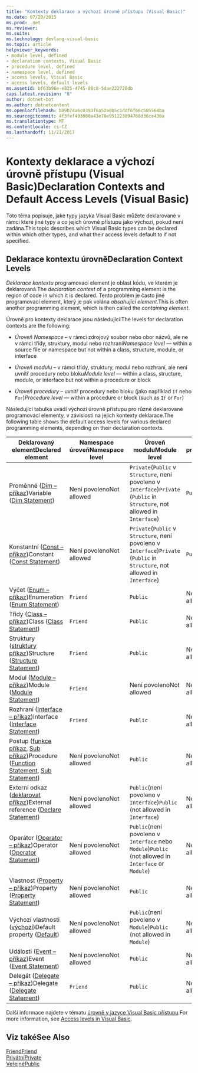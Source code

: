 ```yaml
---
title: "Kontexty deklarace a výchozí úrovně přístupu (Visual Basic)"
ms.date: 07/20/2015
ms.prod: .net
ms.reviewer: 
ms.suite: 
ms.technology: devlang-visual-basic
ms.topic: article
helpviewer_keywords:
- module level, defined
- declaration contexts, Visual Basic
- procedure level, defined
- namespace level, defined
- access levels, Visual Basic
- access levels, default levels
ms.assetid: bf63b96e-e825-4745-88c8-5dae222728db
caps.latest.revision: "8"
author: dotnet-bot
ms.author: dotnetcontent
ms.openlocfilehash: b89b74a6c0393f6a52a0b5c1ddf6f66c505564ba
ms.sourcegitcommit: 4f3fef493080a43e70e951223894768d36ce430a
ms.translationtype: MT
ms.contentlocale: cs-CZ
ms.lasthandoff: 11/21/2017
---
```

# <a name="declaration-contexts-and-default-access-levels-visual-basic"></a><span data-ttu-id="21475-102">Kontexty deklarace a výchozí úrovně přístupu (Visual Basic)</span><span class="sxs-lookup"><span data-stu-id="21475-102">Declaration Contexts and Default Access Levels (Visual Basic)</span></span>
<span data-ttu-id="21475-103">Toto téma popisuje, jaké typy jazyka Visual Basic můžete deklarované v rámci které jiné typy a co jejich úrovně přístupu jako výchozí, pokud není zadána.</span><span class="sxs-lookup"><span data-stu-id="21475-103">This topic describes which Visual Basic types can be declared within which other types, and what their access levels default to if not specified.</span></span>  
  
## <a name="declaration-context-levels"></a><span data-ttu-id="21475-104">Deklarace kontextu úrovně</span><span class="sxs-lookup"><span data-stu-id="21475-104">Declaration Context Levels</span></span>  
 <span data-ttu-id="21475-105">*Deklarace kontextu* programovací element je oblast kódu, ve kterém je deklarovaná.</span><span class="sxs-lookup"><span data-stu-id="21475-105">The *declaration context* of a programming element is the region of code in which it is declared.</span></span> <span data-ttu-id="21475-106">Tento problém je často jiné programovací element, který je pak volána *obsahující element*.</span><span class="sxs-lookup"><span data-stu-id="21475-106">This is often another programming element, which is then called the *containing element*.</span></span>  
  
 <span data-ttu-id="21475-107">Úrovně pro kontexty deklarace jsou následující:</span><span class="sxs-lookup"><span data-stu-id="21475-107">The levels for declaration contexts are the following:</span></span>  
  
-   <span data-ttu-id="21475-108">*Úroveň Namespace* – v rámci zdrojový soubor nebo obor názvů, ale ne v rámci třídy, struktury, modul nebo rozhraní</span><span class="sxs-lookup"><span data-stu-id="21475-108">*Namespace level* — within a source file or namespace but not within a class, structure, module, or interface</span></span>  
  
-   <span data-ttu-id="21475-109">*Úroveň modulu* – v rámci třídy, struktury, modul nebo rozhraní, ale není uvnitř procedury nebo bloku</span><span class="sxs-lookup"><span data-stu-id="21475-109">*Module level* — within a class, structure, module, or interface but not within a procedure or block</span></span>  
  
-   <span data-ttu-id="21475-110">*Úroveň procedury* – uvnitř procedury nebo bloku (jako například `If` nebo `For`)</span><span class="sxs-lookup"><span data-stu-id="21475-110">*Procedure level* — within a procedure or block (such as `If` or `For`)</span></span>  
  
 <span data-ttu-id="21475-111">Následující tabulka uvádí výchozí úrovně přístupu pro různé deklarované programovací elementy, v závislosti na jejich kontexty deklarace.</span><span class="sxs-lookup"><span data-stu-id="21475-111">The following table shows the default access levels for various declared programming elements, depending on their declaration contexts.</span></span>  
  
|<span data-ttu-id="21475-112">Deklarovaný element</span><span class="sxs-lookup"><span data-stu-id="21475-112">Declared element</span></span>|<span data-ttu-id="21475-113">Namespace úroveň</span><span class="sxs-lookup"><span data-stu-id="21475-113">Namespace level</span></span>|<span data-ttu-id="21475-114">Úroveň modulu</span><span class="sxs-lookup"><span data-stu-id="21475-114">Module level</span></span>|<span data-ttu-id="21475-115">Úroveň procedury</span><span class="sxs-lookup"><span data-stu-id="21475-115">Procedure level</span></span>|  
|----------------------|---------------------|------------------|---------------------|  
|<span data-ttu-id="21475-116">Proměnné ([Dim – příkaz](../../../visual-basic/language-reference/statements/dim-statement.md))</span><span class="sxs-lookup"><span data-stu-id="21475-116">Variable ([Dim Statement](../../../visual-basic/language-reference/statements/dim-statement.md))</span></span>|<span data-ttu-id="21475-117">Není povoleno</span><span class="sxs-lookup"><span data-stu-id="21475-117">Not allowed</span></span>|<span data-ttu-id="21475-118">`Private`(`Public` v `Structure`, není povoleno v `Interface`)</span><span class="sxs-lookup"><span data-stu-id="21475-118">`Private` (`Public` in `Structure`, not allowed in `Interface`)</span></span>|`Public`|  
|<span data-ttu-id="21475-119">Konstantní ([Const – příkaz](../../../visual-basic/language-reference/statements/const-statement.md))</span><span class="sxs-lookup"><span data-stu-id="21475-119">Constant ([Const Statement](../../../visual-basic/language-reference/statements/const-statement.md))</span></span>|<span data-ttu-id="21475-120">Není povoleno</span><span class="sxs-lookup"><span data-stu-id="21475-120">Not allowed</span></span>|<span data-ttu-id="21475-121">`Private`(`Public` v `Structure`, není povoleno v `Interface`)</span><span class="sxs-lookup"><span data-stu-id="21475-121">`Private` (`Public` in `Structure`, not allowed in `Interface`)</span></span>|`Public`|  
|<span data-ttu-id="21475-122">Výčet ([Enum – příkaz](../../../visual-basic/language-reference/statements/enum-statement.md))</span><span class="sxs-lookup"><span data-stu-id="21475-122">Enumeration ([Enum Statement](../../../visual-basic/language-reference/statements/enum-statement.md))</span></span>|`Friend`|`Public`|<span data-ttu-id="21475-123">Není povoleno</span><span class="sxs-lookup"><span data-stu-id="21475-123">Not allowed</span></span>|  
|<span data-ttu-id="21475-124">Třídy ([Class – příkaz](../../../visual-basic/language-reference/statements/class-statement.md))</span><span class="sxs-lookup"><span data-stu-id="21475-124">Class ([Class Statement](../../../visual-basic/language-reference/statements/class-statement.md))</span></span>|`Friend`|`Public`|<span data-ttu-id="21475-125">Není povoleno</span><span class="sxs-lookup"><span data-stu-id="21475-125">Not allowed</span></span>|  
|<span data-ttu-id="21475-126">Struktury ([struktury příkaz](../../../visual-basic/language-reference/statements/structure-statement.md))</span><span class="sxs-lookup"><span data-stu-id="21475-126">Structure ([Structure Statement](../../../visual-basic/language-reference/statements/structure-statement.md))</span></span>|`Friend`|`Public`|<span data-ttu-id="21475-127">Není povoleno</span><span class="sxs-lookup"><span data-stu-id="21475-127">Not allowed</span></span>|  
|<span data-ttu-id="21475-128">Modul ([Module – příkaz](../../../visual-basic/language-reference/statements/module-statement.md))</span><span class="sxs-lookup"><span data-stu-id="21475-128">Module ([Module Statement](../../../visual-basic/language-reference/statements/module-statement.md))</span></span>|`Friend`|<span data-ttu-id="21475-129">Není povoleno</span><span class="sxs-lookup"><span data-stu-id="21475-129">Not allowed</span></span>|<span data-ttu-id="21475-130">Není povoleno</span><span class="sxs-lookup"><span data-stu-id="21475-130">Not allowed</span></span>|  
|<span data-ttu-id="21475-131">Rozhraní ([Interface – příkaz](../../../visual-basic/language-reference/statements/interface-statement.md))</span><span class="sxs-lookup"><span data-stu-id="21475-131">Interface ([Interface Statement](../../../visual-basic/language-reference/statements/interface-statement.md))</span></span>|`Friend`|`Public`|<span data-ttu-id="21475-132">Není povoleno</span><span class="sxs-lookup"><span data-stu-id="21475-132">Not allowed</span></span>|  
|<span data-ttu-id="21475-133">Postup ([funkce příkaz](../../../visual-basic/language-reference/statements/function-statement.md), [Sub příkaz](../../../visual-basic/language-reference/statements/sub-statement.md))</span><span class="sxs-lookup"><span data-stu-id="21475-133">Procedure ([Function Statement](../../../visual-basic/language-reference/statements/function-statement.md), [Sub Statement](../../../visual-basic/language-reference/statements/sub-statement.md))</span></span>|<span data-ttu-id="21475-134">Není povoleno</span><span class="sxs-lookup"><span data-stu-id="21475-134">Not allowed</span></span>|`Public`|<span data-ttu-id="21475-135">Není povoleno</span><span class="sxs-lookup"><span data-stu-id="21475-135">Not allowed</span></span>|  
|<span data-ttu-id="21475-136">Externí odkaz ([deklarovat příkaz](../../../visual-basic/language-reference/statements/declare-statement.md))</span><span class="sxs-lookup"><span data-stu-id="21475-136">External reference ([Declare Statement](../../../visual-basic/language-reference/statements/declare-statement.md))</span></span>|<span data-ttu-id="21475-137">Není povoleno</span><span class="sxs-lookup"><span data-stu-id="21475-137">Not allowed</span></span>|<span data-ttu-id="21475-138">`Public`(není povoleno v `Interface`)</span><span class="sxs-lookup"><span data-stu-id="21475-138">`Public` (not allowed in `Interface`)</span></span>|<span data-ttu-id="21475-139">Není povoleno</span><span class="sxs-lookup"><span data-stu-id="21475-139">Not allowed</span></span>|  
|<span data-ttu-id="21475-140">Operátor ([Operator – příkaz](../../../visual-basic/language-reference/statements/operator-statement.md))</span><span class="sxs-lookup"><span data-stu-id="21475-140">Operator ([Operator Statement](../../../visual-basic/language-reference/statements/operator-statement.md))</span></span>|<span data-ttu-id="21475-141">Není povoleno</span><span class="sxs-lookup"><span data-stu-id="21475-141">Not allowed</span></span>|<span data-ttu-id="21475-142">`Public`(není povoleno v `Interface` nebo `Module`)</span><span class="sxs-lookup"><span data-stu-id="21475-142">`Public` (not allowed in `Interface` or `Module`)</span></span>|<span data-ttu-id="21475-143">Není povoleno</span><span class="sxs-lookup"><span data-stu-id="21475-143">Not allowed</span></span>|  
|<span data-ttu-id="21475-144">Vlastnost ([Property – příkaz](../../../visual-basic/language-reference/statements/property-statement.md))</span><span class="sxs-lookup"><span data-stu-id="21475-144">Property ([Property Statement](../../../visual-basic/language-reference/statements/property-statement.md))</span></span>|<span data-ttu-id="21475-145">Není povoleno</span><span class="sxs-lookup"><span data-stu-id="21475-145">Not allowed</span></span>|`Public`|<span data-ttu-id="21475-146">Není povoleno</span><span class="sxs-lookup"><span data-stu-id="21475-146">Not allowed</span></span>|  
|<span data-ttu-id="21475-147">Výchozí vlastnosti ([výchozí](../../../visual-basic/language-reference/modifiers/default.md))</span><span class="sxs-lookup"><span data-stu-id="21475-147">Default property ([Default](../../../visual-basic/language-reference/modifiers/default.md))</span></span>|<span data-ttu-id="21475-148">Není povoleno</span><span class="sxs-lookup"><span data-stu-id="21475-148">Not allowed</span></span>|<span data-ttu-id="21475-149">`Public`(není povoleno v `Module`)</span><span class="sxs-lookup"><span data-stu-id="21475-149">`Public` (not allowed in `Module`)</span></span>|<span data-ttu-id="21475-150">Není povoleno</span><span class="sxs-lookup"><span data-stu-id="21475-150">Not allowed</span></span>|  
|<span data-ttu-id="21475-151">Události ([Event – příkaz](../../../visual-basic/language-reference/statements/event-statement.md))</span><span class="sxs-lookup"><span data-stu-id="21475-151">Event ([Event Statement](../../../visual-basic/language-reference/statements/event-statement.md))</span></span>|<span data-ttu-id="21475-152">Není povoleno</span><span class="sxs-lookup"><span data-stu-id="21475-152">Not allowed</span></span>|`Public`|<span data-ttu-id="21475-153">Není povoleno</span><span class="sxs-lookup"><span data-stu-id="21475-153">Not allowed</span></span>|  
|<span data-ttu-id="21475-154">Delegát ([Delegate – příkaz](../../../visual-basic/language-reference/statements/delegate-statement.md))</span><span class="sxs-lookup"><span data-stu-id="21475-154">Delegate ([Delegate Statement](../../../visual-basic/language-reference/statements/delegate-statement.md))</span></span>|`Friend`|`Public`|<span data-ttu-id="21475-155">Není povoleno</span><span class="sxs-lookup"><span data-stu-id="21475-155">Not allowed</span></span>|  
  
 <span data-ttu-id="21475-156">Další informace najdete v tématu [úrovně v jazyce Visual Basic přístupu](../../../visual-basic/programming-guide/language-features/declared-elements/access-levels.md).</span><span class="sxs-lookup"><span data-stu-id="21475-156">For more information, see [Access levels in Visual Basic](../../../visual-basic/programming-guide/language-features/declared-elements/access-levels.md).</span></span>  
  
## <a name="see-also"></a><span data-ttu-id="21475-157">Viz také</span><span class="sxs-lookup"><span data-stu-id="21475-157">See Also</span></span>  
 [<span data-ttu-id="21475-158">Friend</span><span class="sxs-lookup"><span data-stu-id="21475-158">Friend</span></span>](../../../visual-basic/language-reference/modifiers/friend.md)  
 [<span data-ttu-id="21475-159">Privátní</span><span class="sxs-lookup"><span data-stu-id="21475-159">Private</span></span>](../../../visual-basic/language-reference/modifiers/private.md)  
 [<span data-ttu-id="21475-160">Veřejné</span><span class="sxs-lookup"><span data-stu-id="21475-160">Public</span></span>](../../../visual-basic/language-reference/modifiers/public.md)
